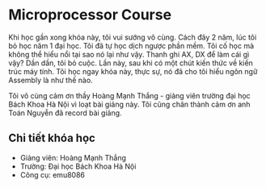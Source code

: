 # Microprocessor Course 

Khi học gần xong khóa này, tôi vui sướng vô cùng. Cách đây 2 năm, lúc tôi bỏ học năm 1 đại học. Tôi đã tự 
học dịch ngược phần mềm. Tôi cố học mà không thể hiểu nổi tại sao nó lại như vậy. Thanh ghi AX, DX để làm cái gì vậy? 
Dần dần, tôi bỏ cuộc.
Lần này, sau khi có một chút kiến thức về kiến trúc máy tính. Tôi học ngay khóa này, thực sự, nó đã cho tôi hiểu ngôn ngữ Assembly là như thế  nào. 

Tôi vô cùng cảm ơn thầy Hoàng Mạnh Thắng - giảng viên trường đại học Bách Khoa Hà Nội vì loạt bài giảng này. Tôi cũng chân thành cảm ơn anh Toán Nguyễn đã record bài giảng. 

## Chi tiết khóa học 
- Giảng viên: Hoàng Mạnh Thắng 
- Trường: Đại học Bách Khoa Hà Nội
- Công cụ: emu8086 